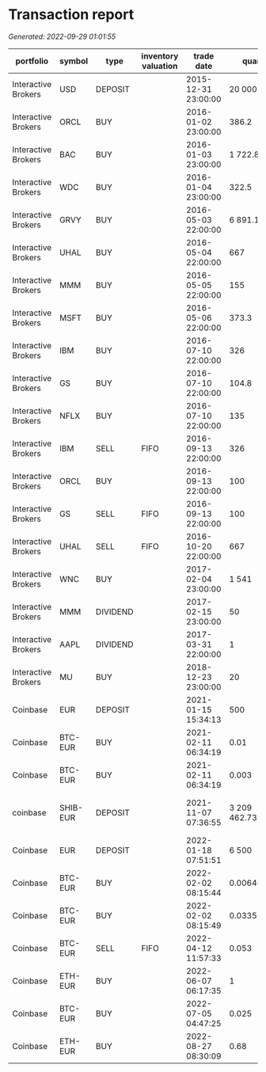 # Transaction report
_Generated: 2022-09-29 01:01:55_

|portfolio          |symbol  |type    |inventory valuation|trade date         |quantity          |price          |fee       |currency|order id     |trade id  |transfer id                         |
|-------------------|--------|--------|-------------------|-------------------|------------------|---------------|----------|--------|-------------|----------|------------------------------------|
|Interactive Brokers|USD     |DEPOSIT |                   |2015-12-31 23:00:00|   20 000         |     1         |          |USD     |83bbd2a9-a1  |1c09e51104|                                    |
|Interactive Brokers|ORCL    |BUY     |                   |2016-01-02 23:00:00|      386.2       |    25.87      |7.95      |USD     |83bb62a9-11  |1909451104|                                    |
|Interactive Brokers|BAC     |BUY     |                   |2016-01-03 23:00:00|    1 722.8       |     5.8       |7.95      |USD     |84345a9a-12  |3459451233|                                    |
|Interactive Brokers|WDC     |BUY     |                   |2016-01-04 23:00:00|      322.5       |    30.98      |7.95      |USD     |84345a9a-13  |3459451333|                                    |
|Interactive Brokers|GRVY    |BUY     |                   |2016-05-03 22:00:00|    6 891.1       |     1.45      |7.95      |USD     |83bb62a9-14  |1909451404|                                    |
|Interactive Brokers|UHAL    |BUY     |                   |2016-05-04 22:00:00|      667         |    14.98      |7.95      |USD     |b0cd4543-15  |1906761557|                                    |
|Interactive Brokers|MMM     |BUY     |                   |2016-05-05 22:00:00|      155         |    34         |          |USD     |06e93b40-16  |1116041662|                                    |
|Interactive Brokers|MSFT    |BUY     |                   |2016-05-06 22:00:00|      373.3       |    26.77      |7.95      |USD     |ca200a35-17  |1165301701|                                    |
|Interactive Brokers|IBM     |BUY     |                   |2016-07-10 22:00:00|      326         |    30.65      |7.95      |USD     |61787b51-18  |1135531886|                                    |
|Interactive Brokers|GS      |BUY     |                   |2016-07-10 22:00:00|      104.8       |    95.36      |7.95      |USD     |f8e65f80-19  |1457541989|                                    |
|Interactive Brokers|NFLX    |BUY     |                   |2016-07-10 22:00:00|      135         |    74         |7.95      |USD     |84345a9a-21  |3459452133|                                    |
|Interactive Brokers|IBM     |SELL    |FIFO               |2016-09-13 22:00:00|      326         |    99         |7.95      |USD     |83bb62a9-23  |1909452304|                                    |
|Interactive Brokers|ORCL    |BUY     |                   |2016-09-13 22:00:00|      100         |   100         |7.95      |USD     |b0cd4543-24  |1906762457|                                    |
|Interactive Brokers|GS      |SELL    |FIFO               |2016-09-13 22:00:00|      100         |   120         |7.95      |USD     |06e93b40-25  |1116042562|                                    |
|Interactive Brokers|UHAL    |SELL    |FIFO               |2016-10-20 22:00:00|      667         |    95         |7.95      |USD     |ca200a35-26  |1165302601|                                    |
|Interactive Brokers|WNC     |BUY     |                   |2017-02-04 23:00:00|    1 541         |    13.22      |3.95      |USD     |61787b51-27  |1135532786|                                    |
|Interactive Brokers|MMM     |DIVIDEND|                   |2017-02-15 23:00:00|       50         |     3         |          |USD     |f8e65f80-28  |1457542889|                                    |
|Interactive Brokers|AAPL    |DIVIDEND|                   |2017-03-31 22:00:00|        1         | 1 822         |          |USD     |f8e65f80-29  |1457542989|                                    |
|Interactive Brokers|MU      |BUY     |                   |2018-12-23 23:00:00|       20         |    29.02      |4.95      |USD     |f8e65f80-30  |1457543089|                                    |
|Coinbase           |EUR     |DEPOSIT |                   |2021-01-15 15:34:13|      500         |     1         |          |EUR     |             |          |45dea8b3-f234                       |
|Coinbase           |BTC-EUR |BUY     |                   |2021-02-11 06:34:19|        0.01      |36 933         |0.73866   |EUR     |83bb62a9-c8a5|19094504  |                                    |
|Coinbase           |BTC-EUR |BUY     |                   |2021-02-11 06:34:19|        0.003     |36 933         |0.221598  |EUR     |84345a9a-6ba5|34594533  |                                    |
|coinbase           |SHIB-EUR|DEPOSIT |                   |2021-11-07 07:36:55|3 209 462.73716165|     0.00006138|2.99      |EUR     |             |          |6d933d7f-93a3-ffe4-b80e-2fe67c2dccd5|
|Coinbase           |EUR     |DEPOSIT |                   |2022-01-18 07:51:51|    6 500         |     1         |          |EUR     |             |          |60dea8b3-b796                       |
|Coinbase           |BTC-EUR |BUY     |                   |2022-02-02 08:15:44|        0.00640035|34 065.92      |0.43606762|EUR     |83b232a9-c8a5|190945f4  |                                    |
|Coinbase           |BTC-EUR |BUY     |                   |2022-02-02 08:15:49|        0.03359965|34 065.92      |2.28920598|EUR     |b0cd4543-0842|19067657  |                                    |
|Coinbase           |BTC-EUR |SELL    |FIFO               |2022-04-12 11:57:33|        0.053     |37 178.52      |3.94092312|EUR     |06e93b40-f824|11160462  |                                    |
|Coinbase           |ETH-EUR |BUY     |                   |2022-06-07 06:17:35|        1         | 1 645.07      |3.29014   |EUR     |ca200a35-e23d|11653001  |                                    |
|Coinbase           |BTC-EUR |BUY     |                   |2022-07-05 04:47:25|        0.025     |19 370.35      |0.9685175 |EUR     |61787b51-d425|11355386  |                                    |
|Coinbase           |ETH-EUR |BUY     |                   |2022-08-27 08:30:09|        0.68      | 1 515.51      |2.0610936 |EUR     |f8e65f80-30fc|14575489  |                                    |
